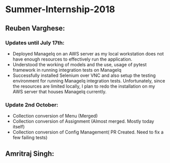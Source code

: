 # Summer-Internship-2018

## Reuben Varghese:
### Updates until July 17th:

* Deployed ManageIq on an AWS server as my local workstation does not have enough
resources to effectively run the application.
* Understood the working of models and the use, usage of pytest framework in
running integration tests on ManageIq
* Successfully installed Selenium over VNC and also setup the testing environment
for running ManageIq integration tests. Unfortunately, since the resources are
limited locally, I plan to redo the installation on my AWS server that houses
ManageIq currently.

### Update 2nd October:
* Collection conversion of Menu (Merged)
* Collection conversion of Assignment (Almost merged. Mostly today itself)
* Collection conversion of Config Management( PR Created. Need to fix a few failing tests)

## Amritraj Singh:
